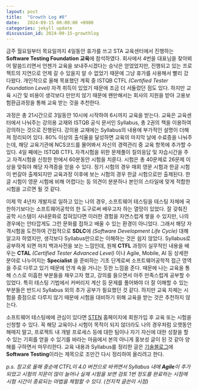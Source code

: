 ```yaml
---
layout: post
title:  "Growth Log #8"
date:   2024-09-15 00:00:00 +0900
categories: jekyll update
discussion_id: 2024-09-15-growthlog
---
```


금주 월요일부터 목요일까지 4일동안 휴가를 쓰고 STA 교육센터에서 진행하는 **Software Testing Foundation 교육**에 참석하였다.
회사에서 4번을 대표님을 찾아뵈어 말씀드리면서 언젠가 교육을 보내주시겠다는 승낙은 얻었었지만, 진행되고 있는 프로젝트의 지연으로 언제 갈 수 있을지 알 수 없었기 때문에 그냥 휴가를 사용해서 빨리 갔다왔다.
개인적으로 올해 목표했던 계획 중 ISTQB CTFL *(Certified Tester Foundation Level)* 자격 취득이 있었기 때문에 조금 더 서둘렀던 점도 있다.
하지만 교육 시간 및 비용이 생각보다 만만치 않기 때문에 왠만해서는 회사의 지원을 받아 고용보험환급과정을 통해 교육 받는 것을 추천한다.

과정은 총 21시간으로 3일동안 10시에 시작하여 6시까지 교육을 받는다.
교육은 교육센터에서 나눠주는 강의용 교재와 ISTQB 공식 문서인 Syllabus, 총 2권의 책을 이용하여 강의하는 것으로 진행된다.
강의용 교재에는 Syllabus의 내용에 부가적인 설명이 더해져 정리되어 있다.
80% 이상의 출석율을 달성하면 교육의 마지막 날에 수료증을 나눠주는데, 해당 교육기관에 NCS코드를 물어봐서 자신의 경력관리 중 교육 항목에 추가할 수 있다.
4일 째에는 ISTQB CTFL 자격시험을 위한 문제풀이 질의응답 및 자습시간을 주고 자격시험을 신청한 한에서 60분동안 시험을 치룬다.
시험은 총 40문제로 26문제 이상을 맞춰야 해당 자격증을 얻을 수 있다.
정기 시험의 경우 매회 영문 시험과 한글 시험이 번갈아 출제되지만 교육과정 이후에 보는 시험의 경우 한글 시험으로만 출제된다.
한글 시험이 영문 시험에 비해 어렵다는 등 의견이 분분하나 본인의 스타일에 맞게 적합한 시험을 고르면 될 것 같다.

이제 막 4년차 개발자로 일하고 있는 나의 경우, 소프트웨어 테스팅을 테스팅 자체에 국한하기보다는 소프트웨어공학의 한 도구로써 배우고자 하는 열망이 있었다.
잘 갖춰진 공학 시스템이 사내문화로 잡혀있다면 이러한 경험을 자연스럽게 쌓을 수 있지만, 나의 경우에는 안타깝게도 그런 문화를 접하고 배울 수 있는 환경이 아니었다.
그래서 해당 자격시험을 도전하여 간접적으로 **SDLC**에 *(Software Development Life Cycle)* 대해 알고자 하였지만, 생각보다 Syllabus만으로는 이해하는 것은 쉽지 않았다.
Syllabus로 공부하게 되면 마치 백과사전을 보는 느낌인데, 원체 **CTFL** 과정이 실무적인 내용을 배우는 **CTAL** *(Certified Tester Advanced Level)* 이나 Agile, Mobile, AI 등 상세한 분야로 나누어지는 **Specialist** 을 준비하는 기초 단계로써 소프트웨어공학적 접근 영역을 주로 다루고 있기 때문에 안개 속을 거니는 듯한 느낌을 준다.
때문에 나는 교육을 통해 스스로 미흡한 부분들을 채우고자 했고, 강의를 들으면서 아주 만족스럽게 공부할 수 있었다.
특히 테스팅 기법에서 커버리지 계산 등 문제를 풀어봐야 더 잘 이해할 수 있는 부분들은 반드시 Syllabus 외의 추가 공부가 필요했던 것 같다.
하지만 교육 자체는 시험을 중점으로 다루지 않기 때문에 시험을 대비하기 위해 교육을 받는 것은 추천하지 않는다.

소프트웨어 테스팅에에 관심이 있다면 [STEN](https://www.sten.or.kr/exam/examlist.php) 홈페이지에 회원가입 후 교육 또는 시험을 신청할 수 있다.
꼭 해당 교육이나 시험이 목적이 되지 않더라도 나의 경우처럼 오랫동안 해매지 말고, 프로젝트 내 개발 프로세스 등에 대한 팀이나 자기 자신에 대한 성찰을 할 수 있는 기회를 얻을 수 있기를 바라는 마음에서 본의 아니게 홍보성 글이 된 것 같아 양해를 구하면서 마무리한다.
교육 내용과 Syllabus를 정리한 글은 [기술블로그](https://cold9.gitlab.io/blog)에 **Software Testing**이라는 제목으로 조만간 다시 정리하여 올리려고 한다.

*p.s. 참고로 올해 중순에 CTFL이 4.0 버전으로 바뀌면서 Syllabus 내에 **Agile**이 추가되었고 시험의 지문이 많이 늘어나 실제 시험을 보면 검토 1번 정도를 완료하는 시점에 시험 시간이 종료되는 마법을 체험할 수 있다. (전지적 글쓴이 시점)*

